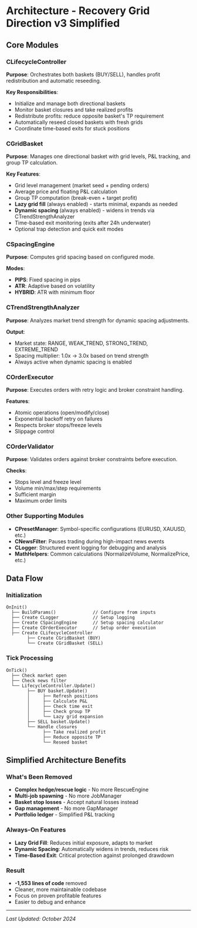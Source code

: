 # Architecture - Recovery Grid Direction v3 Simplified

## Core Modules

### CLifecycleController
**Purpose**: Orchestrates both baskets (BUY/SELL), handles profit redistribution and automatic reseeding.

**Key Responsibilities**:
- Initialize and manage both directional baskets
- Monitor basket closures and take realized profits
- Redistribute profits: reduce opposite basket's TP requirement
- Automatically reseed closed baskets with fresh grids
- Coordinate time-based exits for stuck positions

### CGridBasket
**Purpose**: Manages one directional basket with grid levels, P&L tracking, and group TP calculation.

**Key Features**:
- Grid level management (market seed + pending orders)
- Average price and floating P&L calculation
- Group TP computation (break-even + target profit)
- **Lazy grid fill** (always enabled) - starts minimal, expands as needed
- **Dynamic spacing** (always enabled) - widens in trends via CTrendStrengthAnalyzer
- Time-based exit monitoring (exits after 24h underwater)
- Optional trap detection and quick exit modes

### CSpacingEngine
**Purpose**: Computes grid spacing based on configured mode.

**Modes**:
- **PIPS**: Fixed spacing in pips
- **ATR**: Adaptive based on volatility
- **HYBRID**: ATR with minimum floor

### CTrendStrengthAnalyzer
**Purpose**: Analyzes market trend strength for dynamic spacing adjustments.

**Output**:
- Market state: RANGE, WEAK_TREND, STRONG_TREND, EXTREME_TREND
- Spacing multiplier: 1.0x → 3.0x based on trend strength
- Always active when dynamic spacing is enabled

### COrderExecutor
**Purpose**: Executes orders with retry logic and broker constraint handling.

**Features**:
- Atomic operations (open/modify/close)
- Exponential backoff retry on failures
- Respects broker stops/freeze levels
- Slippage control

### COrderValidator
**Purpose**: Validates orders against broker constraints before execution.

**Checks**:
- Stops level and freeze level
- Volume min/max/step requirements
- Sufficient margin
- Maximum order limits

### Other Supporting Modules

- **CPresetManager**: Symbol-specific configurations (EURUSD, XAUUSD, etc.)
- **CNewsFilter**: Pauses trading during high-impact news events
- **CLogger**: Structured event logging for debugging and analysis
- **MathHelpers**: Common calculations (NormalizeVolume, NormalizePrice, etc.)

## Data Flow

### Initialization
```
OnInit()
  ├── BuildParams()              // Configure from inputs
  ├── Create CLogger             // Setup logging
  ├── Create CSpacingEngine      // Setup spacing calculator
  ├── Create COrderExecutor      // Setup order execution
  ├── Create CLifecycleController
        ├── Create CGridBasket (BUY)
        └── Create CGridBasket (SELL)
```

### Tick Processing
```
OnTick()
  ├── Check market open
  ├── Check news filter
  └── LifecycleController.Update()
        ├── BUY basket.Update()
        │     ├── Refresh positions
        │     ├── Calculate P&L
        │     ├── Check time exit
        │     ├── Check group TP
        │     └── Lazy grid expansion
        ├── SELL basket.Update()
        └── Handle closures
              ├── Take realized profit
              ├── Reduce opposite TP
              └── Reseed basket
```

## Simplified Architecture Benefits

### What's Been Removed
- **Complex hedge/rescue logic** - No more RescueEngine
- **Multi-job spawning** - No more JobManager
- **Basket stop losses** - Accept natural losses instead
- **Gap management** - No more GapManager
- **Portfolio ledger** - Simplified P&L tracking

### Always-On Features
- **Lazy Grid Fill**: Reduces initial exposure, adapts to market
- **Dynamic Spacing**: Automatically widens in trends, reduces risk
- **Time-Based Exit**: Critical protection against prolonged drawdown

### Result
- **-1,553 lines of code** removed
- Cleaner, more maintainable codebase
- Focus on proven profitable features
- Easier to debug and enhance

---

*Last Updated: October 2024*